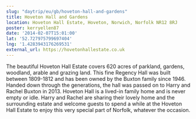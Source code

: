 ```yaml
---
slug: "daytrip/eu/gb/hoveton-hall-and-gardens"
title: Hoveton Hall and Gardens
location: Hoveton Hall Estate, Hoveton, Norwich, Norfolk NR12 8RJ
poster: kerryellen87
date: '2014-02-07T15:01:00'
lat: '52.727975799697404'
lng: '1.4283943176269531'
external_url: https://hovetonhallestate.co.uk
---
```


The beautiful Hoveton Hall Estate covers 620 acres of parkland, gardens, woodland, arable and grazing land. This fine Regency Hall was built between 1809-1812 and has been owned by the Buxton family since 1946. Handed down through the generations, the hall was passed on to Harry and Rachel Buxton in 2013. Hoveton Hall is a lived-in family home and is never empty or idle. Harry and Rachel are sharing their lovely home and the surrounding estate and welcome guests to spend a while at the Hoveton Hall Estate to enjoy this very special part of Norfolk, whatever the occasion.
